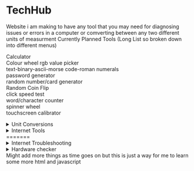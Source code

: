 # TechHub

Website i am making to have any tool that you may need for diagnosing issues or errors in a computer or comverting between any two different units of measurment
Currently Planned Tools (Long List so broken down into different menus)

<!--Currently Planned Features-->
Calculator  
Colour wheel rgb value picker  
text-binary-ascii-morse code-roman numerals  
password generator  
random number/card generator  
Random Coin Flip  
click speed test  
word/character counter  
spinner wheel  
touchscreen calibrator  

<details>
<summary>Unit Conversions</summary>
<br>

<details>
<summary>Time</summary>
<br>
Seconds and minutes etc
</details>

<details>
<summary>weight</summary>
<br>
kilos and pounds etc
</details>

<details>
<summary>Length</summary>
<br>
Metres and miles etc
</details>
</details>

<!--Tools-->

<details>
<summary>Internet Tools</summary>
<br>
Metres and miles etc
</details>
=======
<details>
<summary>Internet Troubleshooting</summary>
<br> ip speedtest auto refresh etc
</details>
 <details>
 <summary>Hardware checker</summary>
 <br>
sound and mic test plus keyboard and mouse checker

</details>
</details>
Might add more things as time goes on but this is just a way for me to learn some more html and javascript


